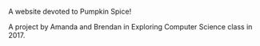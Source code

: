 A website devoted to Pumpkin Spice!

A project by Amanda and Brendan in Exploring Computer Science class in 2017.
